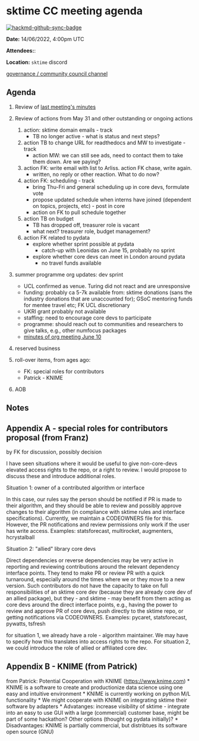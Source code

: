 # sktime CC meeting agenda

[![hackmd-github-sync-badge](https://hackmd.io/y1OcL1QMQLiZjRwVB0t0RQ/badge)](https://hackmd.io/y1OcL1QMQLiZjRwVB0t0RQ)

**Date:** 
14/06/2022, 4:00pm UTC

**Attendees:**: 

**Location:** `sktime` discord

[governance / community council channel](https://discord.com/channels/723500657255907408/875425974345416734)

## Agenda

1. Review of [last meeting's minutes](https://github.com/sktime/community-org/tree/main/community_council/previous_meetings)


2. Review of actions from May 31 and other outstanding or ongoing actions
    1. action: sktime domain emails - track
        * TB no longer active - what is status and next steps?
    3. action TB to change URL for readthedocs and MW to investigate - track
        * action MW: we can still see ads, need to contact them to take them down. Are we paying?
    5. action FK: write email with list to Arliss. action FK chase, write again.
        * written, no reply or other reaction. What to do now?
    7. action FK: scheduling - track
        * bring Thu-Fri and general scheduling up in core devs, formulate vote
        * propose updated schedule when interns have joined (dependent on topics, projects, etc) - post in core 
        * action on FK to pull schedule together
    8. action TB on budget
        * TB has dropped off, treasurer role is vacant
        * what next? treasurer role, budget management?
    9. action FK related to pydata
        * explore whether sprint possible at pydata
            * catch-up with Leonidas on June 15, probably no sprint
        * explore whether core devs can meet in London around pydata
            * no travel funds available

3. summer programme org updates: dev sprint
    * UCL confirmed as venue. Turing did not react and are unresponsive
    * funding: probably ca 5-7k available from: sktime donations (sans the industry donations that are unaccounted for); GSoC mentoring funds for mentee travel etc; FK UCL discretionary
    * UKRI grant probably not available
    * staffing: need to encourage core devs to participate
    * programme: should reach out to communities and researchers to give talks, e.g., other numfocus packages
    * [minutes of org meeting June 10](https://github.com/sktime/community-org/blob/main/community_team/previous_meetings/20220610-meeting.md)

4. reserved business

5. roll-over items, from ages ago:
    * FK: special roles for contributors
    * Patrick - KNIME

6. AOB

## Notes



## Appendix A - special roles for contributors proposal (from Franz)

by FK for discussion, possibly decision

I have seen situations where it would be useful to give non-core-devs elevated access rights to the repo, or a right to review.
I would propose to discuss these and introduce additional roles.

Situation 1: owner of a contributed algorithm or interface

In this case, our rules say the person should be notified if PR is made to their algorithm, and they should be able to review and possibly approve changes to their algorithm (in compliance with sktime rules and interface specifications). Currently, we maintain a CODEOWNERS file for this.
However, the PR notifications and review permissions only work if the user has write access.
Examples: statsforecast, multirocket, augmenters, hcrystalball

Situation 2: "allied" library core devs

Direct dependencies or reverse dependencies may be very active in reporting and reviewing contributions around the relevant dependency interface points. They tend to make PR or review PR with a quick turnaround, especially around the times where we or they move to a new version. Such contributors do not have the capacity to take on full responsibilities of an sktime core dev (because they are already core dev of an allied package), but they - and sktime - may benefit from them acting as core devs around the direct interface points, e.g., having the power to review and approve PR of core devs, push directly to the sktime repo, or getting notifications via CODEOWNERS.
Examples: pycaret, statsforecast, pywatts, tsfresh

for situation 1, we already have a role - algorithm maintainer. We may have to specify how this translates into access rights to the repo.
For situation 2, we could introduce the role of allied or affiliated core dev.


## Appendix B - KNIME (from Patrick)

from Patrick: Potential Cooperation with KNIME (https://www.knime.com)
    * KNIME is a software to create and productionize data science using one easy and intuitive environment
    * KNIME is currently working on python M/L functionality 
    * We might cooperate with KNIME on integrating sktime their software by adapters
    * Advatanges: increase visibility of sktime - integrate into an easy to use GUI with a large (commercial) customer base, might be part of some hackathon? Other options (thought og pydata initially)?
    * Disadvantages: KNIME is partially commercial, but distribtues its software open source (GNU)
